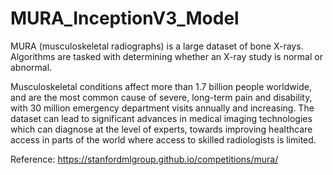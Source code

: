 # MURA_InceptionV3_Model

MURA (musculoskeletal radiographs) is a large dataset of bone X-rays. Algorithms are tasked with determining whether an X-ray study is normal or abnormal.

Musculoskeletal conditions affect more than 1.7 billion people worldwide, and are the most common cause of severe, long-term pain and disability, with 30 million emergency department visits annually and increasing. The dataset can lead to significant advances in medical imaging technologies which can diagnose at the level of experts, towards improving healthcare access in parts of the world where access to skilled radiologists is limited.

Reference: https://stanfordmlgroup.github.io/competitions/mura/
